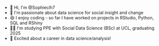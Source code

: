 - 👋 Hi, I'm @Sophieclh7
- 🌱 I'm passionate about data science for social insight and change
- 😄 I enjoy coding - so far I have worked on projects in RStudio, Python, SQL and RShiny
- 👩‍🎓 I'm studying PPE with Social Data Science (BSc) at UCL, graduating 2025
- 🏢 Excited about a career in data science/analysis!

<!--
**Sophieclh7/Sophieclh7** is a ✨ _special_ ✨ repository because its `README.md` (this file) appears on your GitHub profile.
.
-->
